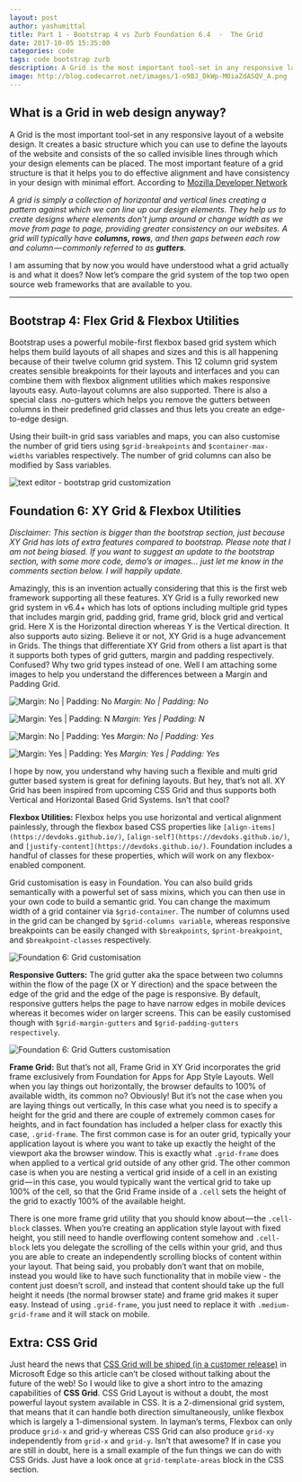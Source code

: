 ```yaml
---
layout: post
author: yashumittal
title: Part 1 - Bootstrap 4 vs Zurb Foundation 6.4  -  The Grid
date: 2017-10-05 15:35:00
categories: code
tags: code bootstrap zurb
description: A Grid is the most important tool-set in any responsive layout of a website design. It creates a basic structure which you can use to define the layouts of the website and consists of the so called invisible lines through which your design elements can be placed.
image: http://blog.codecarrot.net/images/1-o9BJ_DkWp-M0iaZdASQV_A.png
---
```


## What is a Grid in web design anyway?

A Grid is the most important tool-set in any responsive layout of a website design. It creates a basic structure which you can use to define the layouts of the website and consists of the so called invisible lines through which your design elements can be placed. The most important feature of a grid structure is that it helps you to do effective alignment and have consistency in your design with minimal effort. According to [Mozilla Developer Network](https://developer.mozilla.org/en-US/docs/Learn/CSS/CSS_layout/Grids)

*A grid is simply a collection of horizontal and vertical lines creating a pattern against which we can line up our design elements. They help us to create designs where elements don’t jump around or change width as we move from page to page, providing greater consistency on our websites. A grid will typically have **columns, rows**, and then gaps between each row and column — commonly referred to as **gutters**.*

I am assuming that by now you would have understood what a grid actually is and what it does? Now let’s compare the grid system of the top two open source web frameworks that are available to you.

***

## Bootstrap 4: Flex Grid & Flexbox Utilities

Bootstrap uses a powerful mobile-first flexbox based grid system which helps them build layouts of all shapes and sizes and this is all happening because of their twelve column grid system. This 12 column grid system creates sensible breakpoints for their layouts and interfaces and you can combine them with flexbox alignment utilities which makes responsive layouts easy. Auto-layout columns are also supported. There is also a special class .no-gutters which helps you remove the gutters between columns in their predefined grid classes and thus lets you create an edge-to-edge design.

Using their built-in grid sass variables and maps, you can also customise the number of grid tiers using `$grid-breakpoints` and `$container-max-widths` variables respectively. The number of grid columns can also be modified by Sass variables.

![text editor - bootstrap grid customization](http://blog.codecarrot.net/images/1-UdaGt7GH9biKJ2hi07Cb4g.png)

## Foundation 6: XY Grid & Flexbox Utilities

*Disclaimer: This section is bigger than the bootstrap section, just because XY Grid has lots of extra features compared to bootstrap. Please note that I am not being biased. If you want to suggest an update to the bootstrap section, with some more code, demo’s or images… just let me know in the comments section below. I will happily update.*

Amazingly, this is an invention actually considering that this is the first web framework supporting all these features. XY Grid is a fully reworked new grid system in v6.4+ which has lots of options including multiple grid types that includes margin grid, padding grid, frame grid, block grid and vertical grid. Here X is the Horizontal direction whereas Y is the Vertical direction. It also supports auto sizing. Believe it or not, XY Grid is a huge advancement in Grids. The things that differentiate XY Grid from others a list apart is that it supports both types of grid gutters, margin and padding respectively. Confused? Why two grid types instead of one. Well I am attaching some images to help you understand the differences between a Margin and Padding Grid.

![Margin: No | Padding: No](http://blog.codecarrot.net/images/1-P6-CHj0q4taLgKELO2_LTw.png)
*Margin: No | Padding: No*

![Margin: Yes | Padding: N](http://blog.codecarrot.net/images/1-UMLCBi1UwIsVsMi0b2uF2g.png)
*Margin: Yes | Padding: N*

![Margin: No | Padding: Yes](http://blog.codecarrot.net/images/1-bQ52OZGjHOiCtX4BBtsV8A.png)
*Margin: No | Padding: Yes*

![Margin: Yes | Padding: Yes](http://blog.codecarrot.net/images/1-m0HAfzuUY9Ve06ih39CLbQ.png)
*Margin: Yes | Padding: Yes*

I hope by now, you understand why having such a flexible and multi grid gutter based system is great for defining layouts. But hey, that’s not all. XY Grid has been inspired from upcoming CSS Grid and thus supports both Vertical and Horizontal Based Grid Systems. Isn’t that cool?

**Flexbox Utilities:** Flexbox helps you use horizontal and vertical alignment painlessly, through the flexbox based CSS properties like `[align-items](https://devdoks.github.io/)`, `[align-self](https://devdoks.github.io/)`, and `[justify-content](https://devdoks.github.io/)`. Foundation includes a handful of classes for these properties, which will work on any flexbox-enabled component.

Grid customisation is easy in Foundation. You can also build grids semantically with a powerful set of sass mixins, which you can then use in your own code to build a semantic grid. You can change the maximum width of a grid container via `$grid-container`. The number of columns used in the grid can be changed by `$grid-columns variable`, whereas responsive breakpoints can be easily changed with `$breakpoints`, `$print-breakpoint`, and `$breakpoint-classes` respectively.

![Foundation 6: Grid customisation](http://blog.codecarrot.net/images/1-wMogsQp1VJf2Es21YwfyUg.png)

**Responsive Gutters:** The grid gutter aka the space between two columns within the flow of the page (X or Y direction) and the space between the edge of the grid and the edge of the page is responsive. By default, responsive gutters helps the page to have narrow edges in mobile devices whereas it becomes wider on larger screens. This can be easily customised though with `$grid-margin-gutters` and `$grid-padding-gutters respectively`.

![Foundation 6: Grid Gutters customisation](http://blog.codecarrot.net/images/1-p8yyphOrjlwLPIIDgsFN-g.png)

**Frame Grid:** But that’s not all, Frame Grid in XY Grid incorporates the grid frame exclusively from Foundation for Apps for App Style Layouts. Well when you lay things out horizontally, the browser defaults to 100% of available width, its common no? Obviously! But it’s not the case when you are laying things out vertically, In this case what you need is to specify a height for the grid and there are couple of extremely common cases for heights, and in fact foundation has included a helper class for exactly this case, `.grid-frame`. The first common case is for an outer grid, typically your application layout is where you want to take up exactly the height of the viewport aka the browser window. This is exactly what `.grid-frame` does when applied to a vertical grid outside of any other grid. The other common case is when you are nesting a vertical grid inside of a cell in an existing grid — in this case, you would typically want the vertical grid to take up 100% of the cell, so that the Grid Frame inside of a `.cell` sets the height of the grid to exactly 100% of the available height.

There is one more frame grid utility that you should know about — the `.cell-block` classes. When you’re creating an application style layout with fixed height, you still need to handle overflowing content somehow and `.cell-block` lets you delegate the scrolling of the cells within your grid, and thus you are able to create an independently scrolling blocks of content within your layout. That being said, you probably don’t want that on mobile, instead you would like to have such functionality that in mobile view - the content just doesn’t scroll, and instead that content should take up the full height it needs (the normal browser state) and frame grid makes it super easy. Instead of using `.grid-frame`, you just need to replace it with `.medium-grid-frame` and it will stack on mobile.

## Extra: CSS Grid

Just heard the news that [CSS Grid will be shiped (in a customer release)](https://twitter.com/gregwhitworth/status/903616284998254595) in Microsoft Edge so this article can’t be closed without talking about the future of the web! So I would like to give a short intro to the amazing capabilities of **CSS Grid**. CSS Grid Layout is without a doubt, the most powerful layout system available in CSS. It is a 2-dimensional grid system, that means that it can handle both direction simultaneously, unlike flexbox which is largely a 1-dimensional system. In layman’s terms, Flexbox can only produce `grid-x` and grid-y whereas CSS Grid can also produce `grid-xy` independently from `grid-x` and `grid-y`. Isn’t that awesome? If in case you are still in doubt, here is a small example of the fun things we can do with CSS Grids. Just have a look once at `grid-template-areas` block in the CSS section.
